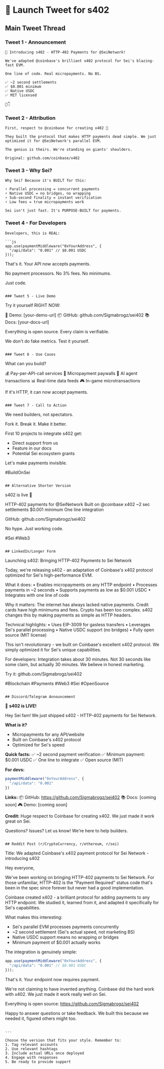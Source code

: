 # 🚀 Launch Tweet for s402

## Main Tweet Thread

### Tweet 1 - Announcement
```
🚀 Introducing s402 - HTTP-402 Payments for @SeiNetwork!

We've adapted @coinbase's brilliant x402 protocol for Sei's blazing-fast EVM.

One line of code. Real micropayments. No BS.

✅ ~2 second settlements
✅ $0.001 minimum 
✅ Native USDC
✅ MIT licensed

🧵👇
```

### Tweet 2 - Attribution
```
First, respect to @coinbase for creating x402 🙏

They built the protocol that makes HTTP payments dead simple. We just optimized it for @SeiNetwork's parallel EVM.

The genius is theirs. We're standing on giants' shoulders.

Original: github.com/coinbase/x402
```

### Tweet 3 - Why Sei?
```
Why Sei? Because it's BUILT for this:

⚡ Parallel processing = concurrent payments
⚡ Native USDC = no bridges, no wrapping  
⚡ Sub-second finality = instant verification
⚡ Low fees = true micropayments work

Sei isn't just fast. It's PURPOSE-BUILT for payments.
```

### Tweet 4 - For Developers
```
Developers, this is REAL:

```js
app.use(paymentMiddleware("0xYourAddress", {
  "/api/data": "0.001" // $0.001 USDC
}));
```

That's it. Your API now accepts payments.

No payment processors. No 3% fees. No minimums.

Just code.
```

### Tweet 5 - Live Demo
```
Try it yourself RIGHT NOW:

🔗 Demo: [your-demo-url]
📦 GitHub: github.com/Sigmabrogz/sei402
📚 Docs: [your-docs-url]

Everything is open source. Every claim is verifiable.

We don't do fake metrics. Test it yourself.
```

### Tweet 6 - Use Cases
```
What can you build?

💰 Pay-per-API-call services
📰 Micropayment paywalls
🤖 AI agent transactions
📊 Real-time data feeds
🎮 In-game microtransactions

If it's HTTP, it can now accept payments.
```

### Tweet 7 - Call to Action
```
We need builders, not spectators.

Fork it. Break it. Make it better.

First 10 projects to integrate s402 get:
- Direct support from us
- Feature in our docs
- Potential Sei ecosystem grants

Let's make payments invisible.

#BuildOnSei
```

## Alternative Shorter Version

```
s402 is live 🚀

HTTP-402 payments for @SeiNetwork
Built on @coinbase x402
~2 sec settlements
$0.001 minimum
One line integration

GitHub: github.com/Sigmabrogz/sei402

No hype. Just working code.

#Sei #Web3
```

## LinkedIn/Longer Form

```
Launching s402: Bringing HTTP-402 Payments to Sei Network

Today, we're releasing s402 - an adaptation of Coinbase's x402 protocol optimized for Sei's high-performance EVM.

What it does:
• Enables micropayments on any HTTP endpoint
• Processes payments in ~2 seconds
• Supports payments as low as $0.001 USDC
• Integrates with one line of code

Why it matters:
The internet has always lacked native payments. Credit cards have high minimums and fees. Crypto has been too complex. s402 changes this by making payments as simple as HTTP headers.

Technical highlights:
• Uses EIP-3009 for gasless transfers
• Leverages Sei's parallel processing
• Native USDC support (no bridges)
• Fully open source (MIT license)

This isn't revolutionary - we built on Coinbase's excellent x402 protocol. We simply optimized it for Sei's unique capabilities.

For developers: Integration takes about 30 minutes. Not 30 seconds like some claim, but actually 30 minutes. We believe in honest marketing.

Try it: github.com/Sigmabrogz/sei402

#Blockchain #Payments #Web3 #Sei #OpenSource
```

## Discord/Telegram Announcement

```
🎉 **s402 is LIVE!**

Hey Sei fam! We just shipped s402 - HTTP-402 payments for Sei Network.

**What is it?**
- Micropayments for any API/website
- Built on Coinbase's x402 protocol
- Optimized for Sei's speed

**Quick facts:**
✅ ~2 second payment verification
✅ Minimum payment: $0.001 USDC
✅ One line to integrate
✅ Open source (MIT)

**For devs:**
```js
paymentMiddleware("0xYourAddress", {
  "/api/data": "0.001"
})
```

**Links:**
📦 GitHub: https://github.com/Sigmabrogz/sei402
📚 Docs: [coming soon]
🎮 Demo: [coming soon]

**Credit:** Huge respect to Coinbase for creating x402. We just made it work great on Sei.

Questions? Issues? Let us know! We're here to help builders.
```

## Reddit Post (r/CryptoCurrency, r/ethereum, r/sei)

```
Title: We adapted Coinbase's x402 payment protocol for Sei Network - introducing s402

Hey everyone,

We've been working on bringing HTTP-402 payments to Sei Network. For those unfamiliar, HTTP-402 is the "Payment Required" status code that's been in the spec since forever but never had a good implementation.

Coinbase created x402 - a brilliant protocol for adding payments to any HTTP endpoint. We studied it, learned from it, and adapted it specifically for Sei's capabilities.

What makes this interesting:
- Sei's parallel EVM processes payments concurrently
- ~2 second settlement (Sei's actual speed, not marketing BS)
- Native USDC support means no wrapping or bridges
- Minimum payment of $0.001 actually works

The integration is genuinely simple:
```javascript
app.use(paymentMiddleware("0xYourAddress", {
  "/api/data": "0.001" // $0.001 USDC
}));
```

That's it. Your endpoint now requires payment.

We're not claiming to have invented anything. Coinbase did the hard work with x402. We just made it work really well on Sei.

Everything is open source: https://github.com/Sigmabrogz/sei402

Happy to answer questions or take feedback. We built this because we needed it, figured others might too.
```

---

Choose the version that fits your style. Remember to:
1. Tag relevant accounts
2. Use relevant hashtags
3. Include actual URLs once deployed
4. Engage with responses
5. Be ready to provide support
